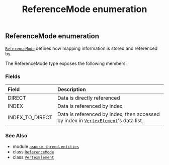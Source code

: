 ﻿---
title: ReferenceMode enumeration
second_title: Aspose.3D for Python via .NET API References
description: 
type: docs
weight: 670
url: /aspose.threed.entities/referencemode/
is_root: false
---

## ReferenceMode enumeration

[`ReferenceMode`](/3d/python-net/aspose.threed.entities/referencemode) defines how mapping information is stored and referenced by.



The ReferenceMode type exposes the following members:

### Fields
| Field | Description |
| :- | :- |
| DIRECT | Data is directly referenced |
| INDEX | Data is referenced by index |
| INDEX_TO_DIRECT | Data is referenced by index, then accessed by index in [`VertexElement`](/3d/python-net/aspose.threed.entities/vertexelement)'s data list. |



### See Also
* module [`aspose.threed.entities`](..)
* class [`ReferenceMode`](/3d/python-net/aspose.threed.entities/referencemode)
* class [`VertexElement`](/3d/python-net/aspose.threed.entities/vertexelement)
